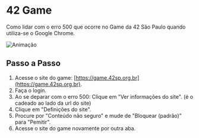 # 42 Game

Como lidar com o erro 500 que ocorre no Game da 42 São Paulo quando utiliza-se o Google Chrome.

![Animação](./srcs/animation.gif)

## Passo a Passo

1. Acesse o site do game: [https://game.42sp.org.br](https://game.42sp.org.br).
2. Faça o login.
3. Ao se deparar com o erro 500: Clique em "Ver informações do site". (é o cadeado ao lado da url do site)
4. Clique em "Definições do site".
5. Procure por "Conteúdo não seguro" e mude de "Bloquear (padrão)" para "Pemitir".
6. Acesse o site do game novamente por outra aba.

